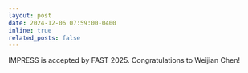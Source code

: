 ```yaml
---
layout: post
date: 2024-12-06 07:59:00-0400
inline: true
related_posts: false
---
```


IMPRESS is accepted by FAST 2025. Congratulations to Weijian Chen!
